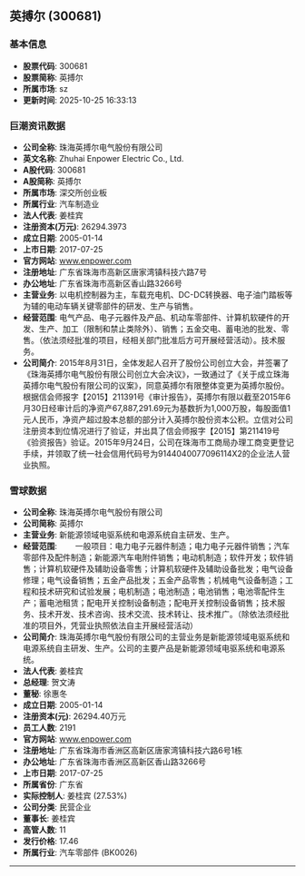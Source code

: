 ## 英搏尔 (300681)

### 基本信息

- **股票代码**: 300681
- **股票简称**: 英搏尔
- **所属市场**: sz
- **更新时间**: 2025-10-25 16:33:13

### 巨潮资讯数据

- **公司全称**: 珠海英搏尔电气股份有限公司
- **英文名称**: Zhuhai Enpower Electric Co., Ltd.
- **A股代码**: 300681
- **A股简称**: 英搏尔
- **所属市场**: 深交所创业板
- **所属行业**: 汽车制造业
- **法人代表**: 姜桂宾
- **注册资本(万元)**: 26294.3973
- **成立日期**: 2005-01-14
- **上市日期**: 2017-07-25
- **官方网站**: www.enpower.com
- **注册地址**: 广东省珠海市高新区唐家湾镇科技六路7号
- **办公地址**: 广东省珠海市高新区香山路3266号
- **主营业务**: 以电机控制器为主，车载充电机、DC-DC转换器、电子油门踏板等为辅的电动车辆关键零部件的研发、生产与销售。
- **经营范围**: 电气产品、电子元器件及产品、机动车零部件、计算机软硬件的开发、生产、加工（限制和禁止类除外）、销售；五金交电、蓄电池的批发、零售。（依法须经批准的项目，经相关部门批准后方可开展经营活动）。技术服务。
- **公司简介**: 2015年8月31日，全体发起人召开了股份公司创立大会，并签署了《珠海英搏尔电气股份有限公司创立大会决议》，一致通过了《关于成立珠海英搏尔电气股份有限公司的议案》，同意英搏尔有限整体变更为英搏尔股份。根据信会师报字【2015】211391号《审计报告》，英搏尔有限以截至2015年6月30日经审计后的净资产67,887,291.69元为基数折为1,000万股，每股面值1元人民币，净资产超过股本总额的部分计入英搏尔股份资本公积。立信对公司注册资本到位情况进行了验证，并出具了信会师报字【2015】第211419号《验资报告》验证。2015年9月24日，公司在珠海市工商局办理工商变更登记手续，并领取了统一社会信用代码号为9144040077096114X2的企业法人营业执照。

### 雪球数据

- **公司全称**: 珠海英搏尔电气股份有限公司
- **公司简称**: 英搏尔
- **主营业务**: 新能源领域电驱系统和电源系统自主研发、生产。
- **经营范围**: 　　一般项目：电力电子元器件制造；电力电子元器件销售；汽车零部件及配件制造；新能源汽车电附件销售；电动机制造；软件开发；软件销售；计算机软硬件及辅助设备零售；计算机软硬件及辅助设备批发；电气设备修理；电气设备销售；五金产品批发；五金产品零售；机械电气设备制造；工程和技术研究和试验发展；电机制造；电池制造；电池销售；电池零配件生产；蓄电池租赁；配电开关控制设备制造；配电开关控制设备销售；技术服务、技术开发、技术咨询、技术交流、技术转让、技术推广。（除依法须经批准的项目外，凭营业执照依法自主开展经营活动）
- **公司简介**: 珠海英搏尔电气股份有限公司的主营业务是新能源领域电驱系统和电源系统自主研发、生产。公司的主要产品是新能源领域电驱系统和电源系统。
- **法人代表**: 姜桂宾
- **总经理**: 贺文涛
- **董秘**: 徐惠冬
- **成立日期**: 2005-01-14
- **注册资本(元)**: 26294.40万元
- **员工人数**: 2191
- **官方网站**: www.enpower.com
- **注册地址**: 广东省珠海市香洲区高新区唐家湾镇科技六路6号1栋
- **办公地址**: 广东省珠海市香洲区高新区香山路3266号
- **上市日期**: 2017-07-25
- **所属省份**: 广东省
- **实际控制人**: 姜桂宾 (27.53%)
- **公司分类**: 民营企业
- **董事长**: 姜桂宾
- **高管人数**: 11
- **发行价格**: 17.46
- **所属行业**: 汽车零部件 (BK0026)

---